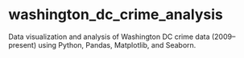 # washington_dc_crime_analysis
Data visualization and analysis of Washington DC crime data (2009–present) using Python, Pandas, Matplotlib, and Seaborn.
